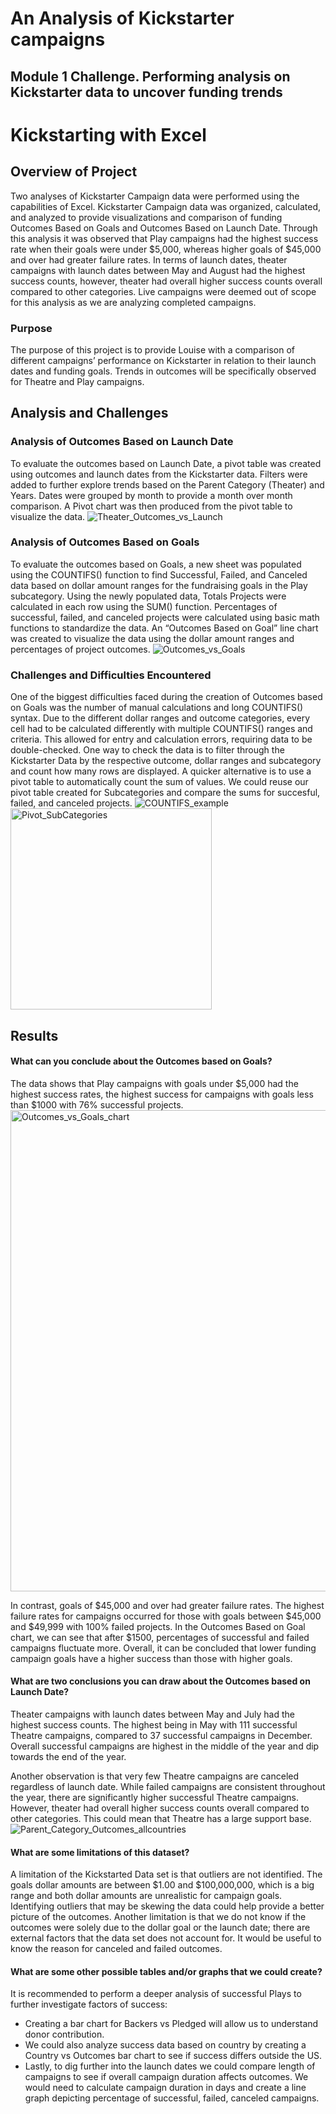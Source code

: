 # An Analysis of Kickstarter campaigns
Module 1 Challenge. Performing analysis on Kickstarter data to uncover funding trends
---

# Kickstarting with Excel
## Overview of Project
Two analyses of Kickstarter Campaign data were performed using the capabilities of Excel. Kickstarter Campaign data was organized, calculated, and analyzed to provide visualizations and comparison of funding Outcomes Based on Goals and Outcomes Based on Launch Date. Through this analysis it was observed that Play campaigns had the highest success rate when their goals were under $5,000, whereas higher goals of $45,000 and over had greater failure rates. In terms of launch dates, theater campaigns with launch dates between May and August had the highest success counts, however, theater had overall higher success counts overall compared to other categories. Live campaigns were deemed out of scope for this analysis as we are analyzing completed campaigns. 

### Purpose
The purpose of this project is to provide Louise with a comparison of different campaigns’ performance on Kickstarter in relation to their launch dates and funding goals. Trends in outcomes will be specifically observed for Theatre and Play campaigns.
## Analysis and Challenges
### Analysis of Outcomes Based on Launch Date
To evaluate the outcomes based on Launch Date, a pivot table was created using outcomes and launch dates from the Kickstarter data. Filters were added to further explore trends based on the Parent Category (Theater) and Years. Dates were grouped by month to provide a month over month comparison.  A Pivot chart was then produced from the pivot table to visualize the data. 
![Theater_Outcomes_vs_Launch](https://user-images.githubusercontent.com/81447450/112730412-65c2c500-8eff-11eb-9250-fee23752c6e7.png)


### Analysis of Outcomes Based on Goals
To evaluate the outcomes based on Goals, a new sheet was populated using the COUNTIFS() function to find Successful, Failed, and Canceled data based on dollar amount ranges for the fundraising goals in the Play subcategory. Using the newly populated data, Totals Projects were calculated in each row using the SUM() function. Percentages of successful, failed, and canceled projects were calculated using basic math functions to standardize the data. An “Outcomes Based on Goal” line chart was created to visualize the data using the dollar amount ranges and percentages of project outcomes.
![Outcomes_vs_Goals](https://user-images.githubusercontent.com/81447450/112730419-73784a80-8eff-11eb-877d-b9bc3abe17da.png)


### Challenges and Difficulties Encountered
One of the biggest difficulties faced during the creation of Outcomes based on Goals was the number of manual calculations and long COUNTIFS() syntax. Due to the different dollar ranges and outcome categories, every cell had to be calculated differently with multiple COUNTIFS() ranges and criteria. This allowed for entry and calculation errors, requiring data to be double-checked. One way to check the data is to filter through the Kickstarter Data by the respective outcome, dollar ranges and subcategory and count how many rows are displayed. A quicker alternative is to use a pivot table to automatically count the sum of values. We could reuse our pivot table created for Subcategories and compare the sums for succesful, failed, and canceled projects.
![COUNTIFS_example](https://user-images.githubusercontent.com/81447450/112730499-e8e41b00-8eff-11eb-89a7-63efae03399f.png)
<img width="322" alt="Pivot_SubCategories" src="https://user-images.githubusercontent.com/81447450/112732822-4c734600-8f0a-11eb-9e4d-587e8cfc0363.png">



## Results
#### What can you conclude about the Outcomes based on Goals?
The data shows that Play campaigns with goals under $5,000 had the highest success rates, the highest success for campaigns with goals less than $1000 with 76% successful projects.
<img width="770" alt="Outcomes_vs_Goals_chart" src="https://user-images.githubusercontent.com/81447450/112730486-d4a01e00-8eff-11eb-98fa-34a1e3e6795e.png">

In contrast, goals of $45,000 and over had greater failure rates. The highest failure rates for campaigns occurred for those with goals between $45,000 and $49,999 with 100% failed projects. In the Outcomes Based on Goal chart, we can see that after $1500, percentages of successful and failed campaigns fluctuate more. Overall, it can be concluded that lower funding campaign goals have a higher success than those with higher goals. 

#### What are two conclusions you can draw about the Outcomes based on Launch Date?
Theater campaigns with launch dates between May and July had the highest success counts. The highest being in May with 111 successful Theatre campaigns, compared to 37 successful campaigns in December. Overall successful campaigns are highest in the middle of the year and dip towards the end of the year. 

Another observation is that very few Theatre campaigns are canceled regardless of launch date. While failed campaigns are consistent throughout the year, there are significantly higher successful Theatre campaigns. However, theater had overall higher success counts overall compared to other categories. This could mean that Theatre has a large support base. 
![Parent_Category_Outcomes_allcountries](https://user-images.githubusercontent.com/81447450/112730533-14670580-8f00-11eb-9588-df25523477ae.png)

#### What are some limitations of this dataset?
A limitation of the Kickstarted Data set is that outliers are not identified. The goals dollar amounts are between $1.00 and $100,000,000, which is a big range and both dollar amounts are unrealistic for campaign goals. Identifying outliers that may be skewing the data could help provide a better picture of the outcomes. 
Another limitation is that we do not know if the outcomes were solely due to the dollar goal or the launch date; there are external factors that the data set does not account for. It would be useful to know the reason for canceled and failed outcomes.

#### What are some other possible tables and/or graphs that we could create?
It is recommended to perform a deeper analysis of successful Plays to further investigate factors of success: 
* Creating a bar chart for Backers vs Pledged will allow us to understand donor contribution. 
* We could also analyze success data based on country by creating a Country vs Outcomes bar chart to see if success differs outside the US. 
* Lastly, to dig further into the launch dates we could compare length of campaigns to see if overall campaign duration affects outcomes. We would need to calculate campaign duration in days and create a line graph depicting percentage of successful, failed, canceled campaigns.

